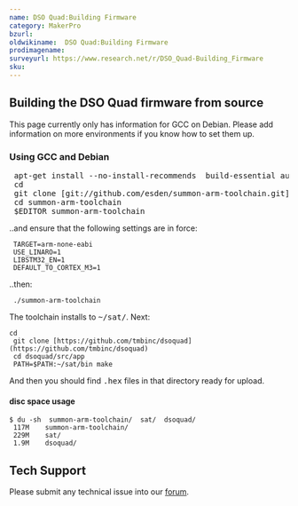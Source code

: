 ```yaml
---
name: DSO Quad:Building Firmware
category: MakerPro
bzurl:
oldwikiname:  DSO Quad:Building Firmware
prodimagename:
surveyurl: https://www.research.net/r/DSO_Quad-Building_Firmware
sku:
---
```


##   Building the DSO Quad firmware from source

This page currently only has information for GCC on Debian.  Please add information on more environments if you know how to set them up.

###   Using GCC and Debian

<pre> apt-get install --no-install-recommends  build-essential autoconf flex bison texinfo libncurses5-dev libgmp3-dev libmpfr-dev libmpc-dev libftdi-dev
 cd
 git clone [git://github.com/esden/summon-arm-toolchain.git](git://github.com/esden/summon-arm-toolchain.git)
 cd summon-arm-toolchain
 $EDITOR summon-arm-toolchain
</pre>

..and ensure that the following settings are in force:
```
 TARGET=arm-none-eabi
 USE_LINARO=1
 LIBSTM32_EN=1
 DEFAULT_TO_CORTEX_M3=1
```

..then:
```
 ./summon-arm-toolchain
```

The toolchain installs to <tt>~/sat/</tt>. Next:
```
cd
 git clone [https://github.com/tmbinc/dsoquad](https://github.com/tmbinc/dsoquad)
 cd dsoquad/src/app
 PATH=$PATH:~/sat/bin make
```

And then you should find <tt>.hex</tt> files in that directory ready for upload.

####   disc space usage
```
$ du -sh  summon-arm-toolchain/  sat/  dsoquad/
 117M    summon-arm-toolchain/
 229M    sat/
 1.9M    dsoquad/
```

## Tech Support
Please submit any technical issue into our [forum](http://forum.seeedstudio.com/). 